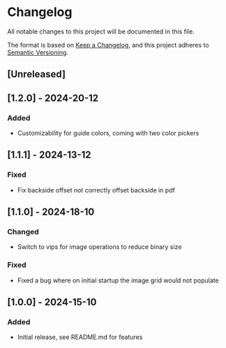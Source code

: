 # Changelog
All notable changes to this project will be documented in this file.

The format is based on [Keep a Changelog](https://keepachangelog.com/en/1.0.0/),
and this project adheres to [Semantic Versioning](https://semver.org/spec/v2.0.0.html).

## [Unreleased]

## [1.2.0] - 2024-20-12

### Added
- Customizability for guide colors, coming with two color pickers

## [1.1.1] - 2024-13-12

### Fixed
- Fix backside offset not correctly offset backside in pdf

## [1.1.0] - 2024-18-10

### Changed
- Switch to vips for image operations to reduce binary size

### Fixed
- Fixed a bug where on initial startup the image grid would not populate

## [1.0.0] - 2024-15-10

### Added
- Initial release, see README.md for features
